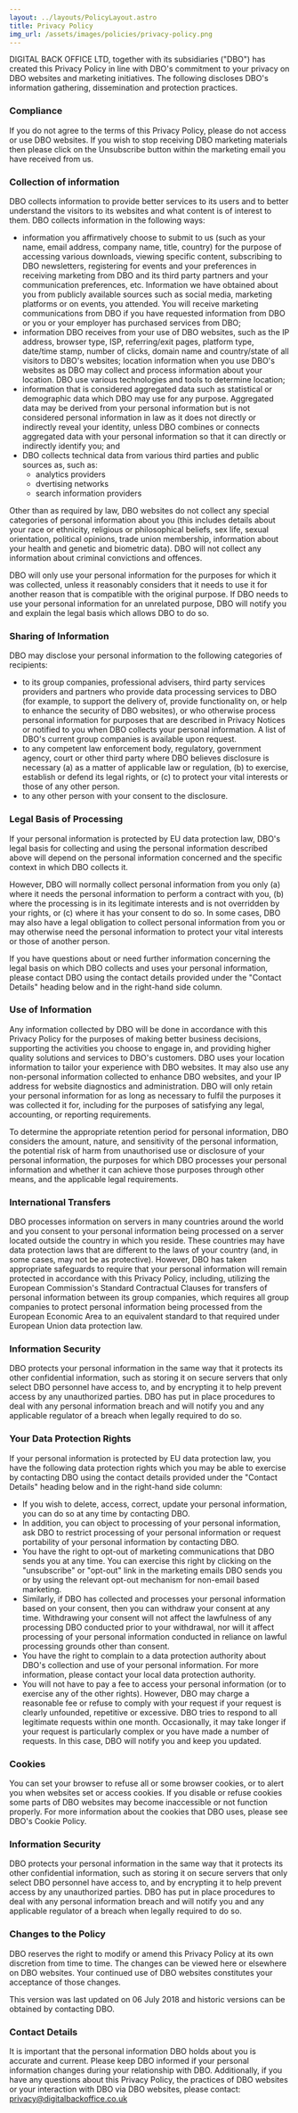 ```yaml
---
layout: ../layouts/PolicyLayout.astro
title: Privacy Policy
img_url: /assets/images/policies/privacy-policy.png
---
```


DIGITAL BACK OFFICE LTD, together with its subsidiaries ("DBO") has created this Privacy Policy in line with DBO's commitment to your privacy on DBO websites and marketing initiatives. The following discloses DBO's information gathering, dissemination and protection practices.


### Compliance

If you do not agree to the terms of this Privacy Policy, please do not access or use DBO websites. If you wish to stop receiving DBO marketing materials then please click on the Unsubscribe button within the marketing email you have received from us.

### Collection of information
DBO collects information to provide better services to its users and to better understand the visitors to its websites and what content is of interest to them. DBO collects information in the following ways:

- information you affirmatively choose to submit to us (such as your name, email address, company name, title, country) for the purpose of accessing various downloads, viewing specific content, subscribing to DBO newsletters, registering for events and your preferences in receiving marketing from DBO and its third party partners and your communication preferences, etc. Information we have obtained about you from publicly available sources such as social media, marketing platforms or on events, you attended. You will receive marketing communications from DBO if you have requested information from DBO or you or your employer has purchased services from DBO;
- information DBO receives from your use of DBO websites, such as the IP address, browser type, ISP, referring/exit pages, platform type, date/time stamp, number of clicks, domain name and country/state of all visitors to DBO's websites;
location information when you use DBO's websites as DBO may collect and process information about your location. DBO use various technologies and tools to determine location;
- information that is considered aggregated data such as statistical or demographic data which DBO may use for any purpose. Aggregated data may be derived from your personal information but is not considered personal information in law as it does not directly or indirectly reveal your identity, unless DBO combines or connects aggregated data with your personal information so that it can directly or indirectly identify you; and
- DBO collects technical data from various third parties and public sources as, such as:
    - analytics providers
    - dvertising networks
    - search information providers

Other than as required by law, DBO websites do not collect any special categories of personal information about you (this includes details about your race or ethnicity, religious or philosophical beliefs, sex life, sexual orientation, political opinions, trade union membership, information about your health and genetic and biometric data). DBO will not collect any information about criminal convictions and offences.

DBO will only use your personal information for the purposes for which it was collected, unless it reasonably considers that it needs to use it for another reason that is compatible with the original purpose. If DBO needs to use your personal information for an unrelated purpose, DBO will notify you and explain the legal basis which allows DBO to do so.

### Sharing of Information

DBO may disclose your personal information to the following categories of recipients:

- to its group companies, professional advisers, third party services providers and partners who provide data processing services to DBO (for example, to support the delivery of, provide functionality on, or help to enhance the security of DBO websites), or who otherwise process personal information for purposes that are described in Privacy Notices or notified to you when DBO collects your personal information. A list of DBO's current group companies is available upon request.
- to any competent law enforcement body, regulatory, government agency, court or other third party where DBO believes disclosure is necessary (a) as a matter of applicable law or regulation, (b) to exercise, establish or defend its legal rights, or (c) to protect your vital interests or those of any other person.
- to any other person with your consent to the disclosure.

### Legal Basis of Processing

If your personal information is protected by EU data protection law, DBO's legal basis for collecting and using the personal information described above will depend on the personal information concerned and the specific context in which DBO collects it.

However, DBO will normally collect personal information from you only (a) where it needs the personal information to perform a contract with you, (b) where the processing is in its legitimate interests and is not overridden by your rights, or (c) where it has your consent to do so. In some cases, DBO may also have a legal obligation to collect personal information from you or may otherwise need the personal information to protect your vital interests or those of another person.

If you have questions about or need further information concerning the legal basis on which DBO collects and uses your personal information, please contact DBO using the contact details provided under the "Contact Details" heading below and in the right-hand side column.

### Use of Information

Any information collected by DBO will be done in accordance with this Privacy Policy for the purposes of making better business decisions, supporting the activities you choose to engage in, and providing higher quality solutions and services to DBO's customers. DBO uses your location information to tailor your experience with DBO websites. It may also use any non-personal information collected to enhance DBO websites, and your IP address for website diagnostics and administration. DBO will only retain your personal information for as long as necessary to fulfil the purposes it was collected it for, including for the purposes of satisfying any legal, accounting, or reporting requirements.

To determine the appropriate retention period for personal information, DBO considers the amount, nature, and sensitivity of the personal information, the potential risk of harm from unauthorised use or disclosure of your personal information, the purposes for which DBO processes your personal information and whether it can achieve those purposes through other means, and the applicable legal requirements.


### International Transfers

DBO processes information on servers in many countries around the world and you consent to your personal information being processed on a server located outside the country in which you reside. These countries may have data protection laws that are different to the laws of your country (and, in some cases, may not be as protective). However, DBO has taken appropriate safeguards to require that your personal information will remain protected in accordance with this Privacy Policy, including, utilizing the European Commission's Standard Contractual Clauses for transfers of personal information between its group companies, which requires all group companies to protect personal information being processed from the European Economic Area to an equivalent standard to that required under European Union data protection law.

### Information Security

DBO protects your personal information in the same way that it protects its other confidential information, such as storing it on secure servers that only select DBO personnel have access to, and by encrypting it to help prevent access by any unauthorized parties. DBO has put in place procedures to deal with any personal information breach and will notify you and any applicable regulator of a breach when legally required to do so.


### Your Data Protection Rights

If your personal information is protected by EU data protection law, you have the following data protection rights which you may be able to exercise by contacting DBO using the contact details provided under the "Contact Details" heading below and in the right-hand side column:

- If you wish to delete, access, correct, update your personal information, you can do so at any time by contacting DBO.
- In addition, you can object to processing of your personal information, ask DBO to restrict processing of your personal information or request portability of your personal information by contacting DBO.
- You have the right to opt-out of marketing communications that DBO sends you at any time. You can exercise this right by clicking on the "unsubscribe" or "opt-out" link in the marketing emails DBO sends you or by using the relevant opt-out mechanism for non-email based marketing.
- Similarly, if DBO has collected and processes your personal information based on your consent, then you can withdraw your consent at any time. Withdrawing your consent will not affect the lawfulness of any processing DBO conducted prior to your withdrawal, nor will it affect processing of your personal information conducted in reliance on lawful processing grounds other than consent.
- You have the right to complain to a data protection authority about DBO's collection and use of your personal information. For more information, please contact your local data protection authority.
- You will not have to pay a fee to access your personal information (or to exercise any of the other rights). However, DBO may charge a reasonable fee or refuse to comply with your request if your request is clearly unfounded, repetitive or excessive. DBO tries to respond to all legitimate requests within one month. Occasionally, it may take longer if your request is particularly complex or you have made a number of requests. In this case, DBO will notify you and keep you updated.


### Cookies

You can set your browser to refuse all or some browser cookies, or to alert you when websites set or access cookies. If you disable or refuse cookies some parts of DBO websites may become inaccessible or not function properly. For more information about the cookies that DBO uses, please see DBO's Cookie Policy.


### Information Security

DBO protects your personal information in the same way that it protects its other confidential information, such as storing it on secure servers that only select DBO personnel have access to, and by encrypting it to help prevent access by any unauthorized parties. DBO has put in place procedures to deal with any personal information breach and will notify you and any applicable regulator of a breach when legally required to do so.


### Changes to the Policy

DBO reserves the right to modify or amend this Privacy Policy at its own discretion from time to time. The changes can be viewed here or elsewhere on DBO websites. Your continued use of DBO websites constitutes your acceptance of those changes.

This version was last updated on 06 July 2018 and historic versions can be obtained by contacting DBO.

### Contact Details

It is important that the personal information DBO holds about you is accurate and current. Please keep DBO informed if your personal information changes during your relationship with DBO. Additionally, if you have any questions about this Privacy Policy, the practices of DBO websites or your interaction with DBO via DBO websites, please contact: privacy@digitalbackoffice.co.uk

